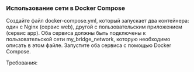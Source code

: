
### Использование сети в Docker Compose

Создайте файл docker-compose.yml, который запускает два контейнера: один с Nginx (сервис web), другой с пользовательским приложением (сервис app). Оба сервиса должны быть подключены к пользовательской сети my_bridge_network, которую необходимо описать в этом файле. Запустите оба сервиса с помощью Docker Compose.

Требования:
